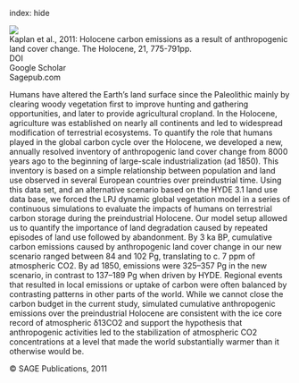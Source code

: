 index: hide

<div class="Citation">
    <div class="Citation-thumb CitationThumb-linked"  data-href="https://doi.org/10.1177/0959683610386983">
      <img src="https://static.claimspace.cloud/climate-study-static/refs/thumbs/5/Kaplan_et_al_2011-thumb.png" />
    </div>

  <div class="Citation-body">
    <div class="Citation-text">Kaplan et al., 2011: Holocene carbon emissions as a result of anthropogenic land cover change. <span class="Article-journal">The Holocene, </span><span class="Article-volume">21, </span>775-791pp.</div>
    <div class="Citation-links">
      <div class="CitationLink" data-href="https://doi.org/10.1177/0959683610386983">
        <div class="CitationLink-icon CitationLink-Doi"></div>
        <div class="CitationLink-text">DOI</div>
      </div>
      <div class="CitationLink" data-href="https://scholar.google.com/scholar?q=10.1177/0959683610386983">
        <div class="CitationLink-icon CitationLink-Scholar"></div>
        <div class="CitationLink-text">Google Scholar</div>
      </div>
      <div class="CitationLink" data-href="http://hol.sagepub.com/content/21/5/775.abstract">
        <div class="CitationLink-icon CitationLink-Publisher"></div>
        <div class="CitationLink-text">Sagepub.com</div>
      </div>
    </div>
  </div>
</div>

Humans have altered the Earth’s land surface since the Paleolithic mainly by clearing woody vegetation first to improve hunting and gathering opportunities, and later to provide agricultural cropland. In the Holocene, agriculture was established on nearly all continents and led to widespread modification of terrestrial ecosystems. To quantify the role that humans played in the global carbon cycle over the Holocene, we developed a new, annually resolved inventory of anthropogenic land cover change from 8000 years ago to the beginning of large-scale industrialization (ad 1850). This inventory is based on a simple relationship between population and land use observed in several European countries over preindustrial time. Using this data set, and an alternative scenario based on the HYDE 3.1 land use data base, we forced the LPJ dynamic global vegetation model in a series of continuous simulations to evaluate the impacts of humans on terrestrial carbon storage during the preindustrial Holocene. Our model setup allowed us to quantify the importance of land degradation caused by repeated episodes of land use followed by abandonment. By 3 ka BP, cumulative carbon emissions caused by anthropogenic land cover change in our new scenario ranged between 84 and 102 Pg, translating to c. 7 ppm of atmospheric CO2. By ad 1850, emissions were 325–357 Pg in the new scenario, in contrast to 137–189 Pg when driven by HYDE. Regional events that resulted in local emissions or uptake of carbon were often balanced by contrasting patterns in other parts of the world. While we cannot close the carbon budget in the current study, simulated cumulative anthropogenic emissions over the preindustrial Holocene are consistent with the ice core record of atmospheric δ13CO2 and support the hypothesis that anthropogenic activities led to the stabilization of atmospheric CO2 concentrations at a level that made the world substantially warmer than it otherwise would be.

<div class="Citation-copy">
&copy; SAGE Publications, 2011
</div>